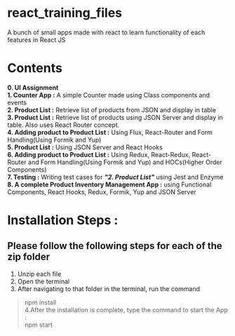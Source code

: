 # react_training_files
A bunch of small apps made with react to learn functionality of each features in React JS

# Contents
**0. UI Assignment**  
**1. Counter App :** A simple Counter made using Class components and events  
**2. Product List :** Retrieve list of products from JSON and display in table  
**3. Product List :** Retrieve list of products using JSON Server and display in table. Also uses React Router concept.  
**4. Adding product to Product List :** Using Flux, React-Router and Form Handling(Using Formik and Yup)  
**5. Product List :** Using JSON Server and React Hooks  
**6. Adding product to Product List :** Using Redux, React-Redux, React-Router and Form Handling(Using Formik and Yup) and HOCs(Higher Order Components)  
**7. Testing :** Writing test cases for ***"2. Product List"*** using Jest and Enzyme  
**8. A complete Product Inventory Management App :** using Functional Components, React Hooks, Redux, Formik, Yup and JSON Server  

# Installation Steps :
## Please follow the following steps for each of the zip folder

1. Unzip each file
2. Open the terminal
3. After navigating to that folder in the terminal, run the command
> npm install  
4.After the installation is complete, type the command to start the App :  
> npm start
